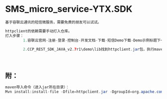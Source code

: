 # SMS_micro_service-YTX.SDK

```java
基于容联云通讯的短信微服务，需要免费的朋友可以试试。

httpclient的依赖需要手动打入仓库。
打入步骤：
        1.容联云官网-注册-登录-控制台-开发文档-下载-短信Demo下载-Demo示例标题下一行蓝色链接Demo下载-下载Java REST Server Demo
        
        2.CCP_REST_SDK_JAVA_v2.7r1\demo\lib找到httpclient.jar包，执行maven导入命令即可。
```

​            

##  附：

```java
maven导入命令（进入jar所在目录）：
Mvn install:install-file -Dfile=httpclient.jar -DgroupId=org.apache.commons -DartifactId=httpclient -Dversion=1.0 -Dpackaging=jar
```
